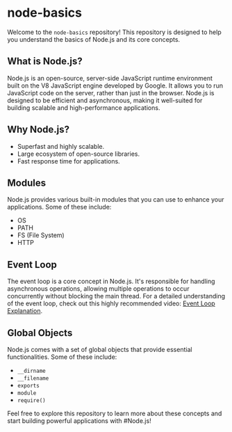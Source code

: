 # node-basics

Welcome to the `node-basics` repository! This repository is designed to help you understand the basics of Node.js and its core concepts.

## What is Node.js?

Node.js is an open-source, server-side JavaScript runtime environment built on the V8 JavaScript engine developed by Google. It allows you to run JavaScript code on the server, rather than just in the browser. Node.js is designed to be efficient and asynchronous, making it well-suited for building scalable and high-performance applications.

## Why Node.js?

- Superfast and highly scalable.
- Large ecosystem of open-source libraries.
- Fast response time for applications.

## Modules

Node.js provides various built-in modules that you can use to enhance your applications. Some of these include:

- OS
- PATH
- FS (File System)
- HTTP

## Event Loop

The event loop is a core concept in Node.js. It's responsible for handling asynchronous operations, allowing multiple operations to occur concurrently without blocking the main thread. For a detailed understanding of the event loop, check out this highly recommended video: [Event Loop Explanation](https://youtu.be/L18RHG2DwwA).

## Global Objects

Node.js comes with a set of global objects that provide essential functionalities. Some of these include:

- `__dirname`
- `__filename`
- `exports`
- `module`
- `require()`

Feel free to explore this repository to learn more about these concepts and start building powerful applications with #Node.js!

